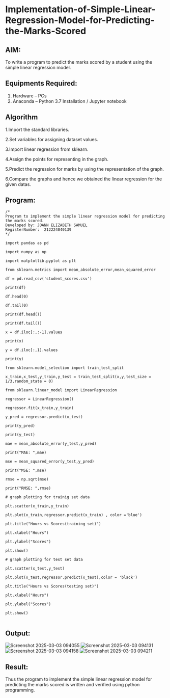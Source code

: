 # Implementation-of-Simple-Linear-Regression-Model-for-Predicting-the-Marks-Scored

## AIM:
To write a program to predict the marks scored by a student using the simple linear regression model.

## Equipments Required:
1. Hardware – PCs
2. Anaconda – Python 3.7 Installation / Jupyter notebook

## Algorithm
1.Import the standard libraries.

2.Set variables for assigning dataset values.

3.Import linear regression from sklearn.

4.Assign the points for representing in the graph.

5.Predict the regression for marks by using the representation of the graph.

6.Compare the graphs and hence we obtained the linear regression for the given datas.


## Program:
```
/*
Program to implement the simple linear regression model for predicting the marks scored.
Developed by: JOANN ELIZABETH SAMUEL
RegisterNumber:  212224040139
*/

import pandas as pd

import numpy as np

import matplotlib.pyplot as plt

from sklearn.metrics import mean_absolute_error,mean_squared_error

df = pd.read_csv('student_scores.csv')

print(df)

df.head(0)

df.tail(0)

print(df.head())

print(df.tail())

x = df.iloc[:,:-1].values

print(x)

y = df.iloc[:,1].values

print(y)

from sklearn.model_selection import train_test_split

x_train,x_test,y_train,y_test = train_test_split(x,y,test_size = 1/3,random_state = 0)

from sklearn.linear_model import LinearRegression

regressor = LinearRegression()

regressor.fit(x_train,y_train)

y_pred = regressor.predict(x_test)

print(y_pred)

print(y_test)

mae = mean_absolute_error(y_test,y_pred)

print("MAE: ",mae)

mse = mean_squared_error(y_test,y_pred)

print("MSE: ",mse)

rmse = np.sqrt(mse)

print("RMSE: ",rmse)

# graph plotting for trainig set data

plt.scatter(x_train,y_train)

plt.plot(x_train,regressor.predict(x_train) , color ='blue')

plt.title("Hours vs Scores(training set)")

plt.xlabel("Hours")

plt.ylabel("Scores")

plt.show()

# graph plotting for test set data

plt.scatter(x_test,y_test)

plt.plot(x_test,regressor.predict(x_test),color = 'black')

plt.title("Hours vs Scores(testing set)")

plt.xlabel("Hours")

plt.ylabel("Scores")

plt.show()


```
## Output:
![Screenshot 2025-03-03 094055](https://github.com/user-attachments/assets/a3572c73-de53-4c5a-a60b-ea7b59b4ee2c)
![Screenshot 2025-03-03 094131](https://github.com/user-attachments/assets/33bfbe24-61ac-4de6-a0d6-6caee3c8e489)
![Screenshot 2025-03-03 094158](https://github.com/user-attachments/assets/06b9297d-2456-41d4-b52a-8f1fe2b28aa0)
![Screenshot 2025-03-03 094211](https://github.com/user-attachments/assets/9708309d-a0ec-40cb-a4e3-28be99e10701)



## Result:
Thus the program to implement the simple linear regression model for predicting the marks scored is written and verified using python programming.
